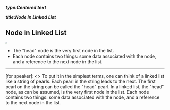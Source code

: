 _**type:Centered text**_

_**title:Node in Linked List**_
## Node in Linked List
<img src="https://tva1.sinaimg.cn/large/0082zybpgy1gc0lrqgwglj31tk04wjs9.jpg" style="zoom:25%;" />

- The "head" node is the very first node in the list. 
- Each node contains two things: some data associated with the node, and a reference to the next node in the list. 

-------------------------------------------------

[for speaker]: <> To put it in the simplest terms, one can think of a linked list like a string of pearls. Each pearl in the string leads to the next. The first pearl on the string can be called the "head" pearl. In a linked list, the "head" node, as can be assumed, is the very first node in the list. Each node contains two things: some data associated with the node, and a reference to the next node in the list.
